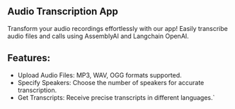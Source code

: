 ## Audio Transcription App
Transform your audio recordings effortlessly with our app! Easily transcribe audio files and calls using AssemblyAI and Langchain OpenAI.

## Features:
* Upload Audio Files: MP3, WAV, OGG formats supported.
* Specify Speakers: Choose the number of speakers for accurate transcription.
* Get Transcripts: Receive precise transcripts in different languages.`

